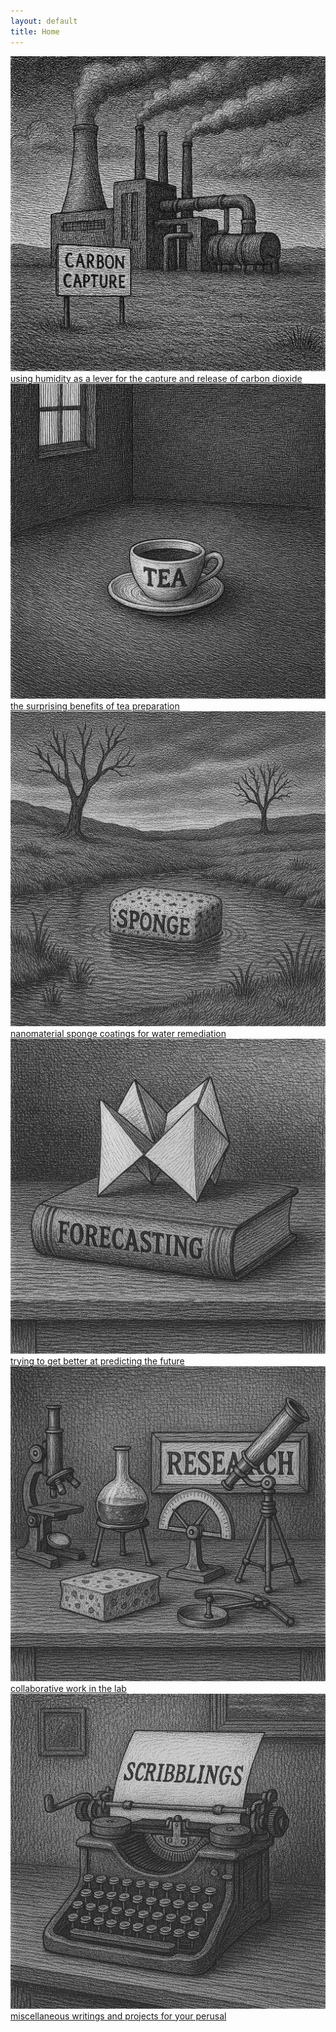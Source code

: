 ```yaml
---
layout: default
title: Home
---
```


<section class="image-grid">
  <a href="dac" aria-haspopup="true" aria-expanded="false">
    <img src="/assets/images/carbon.png" alt="DAC Image">
    <span>using humidity as a lever for the capture and release of carbon dioxide</span>
  </a>    
  <a href="tea" aria-haspopup="true" aria-expanded="false">
    <img src="/assets/images/tea.png" alt="Tea Image">
    <span>the surprising benefits of tea preparation</span>
  </a>
  <a href="sponge" aria-haspopup="true" aria-expanded="false">
    <img src="/assets/images/sponge.png" alt="Sponge Image">
    <span>nanomaterial sponge coatings for water remediation</span>
  </a>
  <a href="forecasting" aria-haspopup="true" aria-expanded="false">
    <img src="/assets/images/forecasting.png" alt="Forecasting Image">
    <span>trying to get better at predicting the future</span>
  </a>
    <a href="collaborations" aria-haspopup="true" aria-expanded="false">
    <img src="/assets/images/research.png" alt="Collaborations Image">
    <span>collaborative work in the lab</span>
  </a>
    <a href="writing" aria-haspopup="true" aria-expanded="false">
    <img src="/assets/images/scribblings.png" alt="Projects Image">
    <span>miscellaneous writings and projects for your perusal</span>
  </a>
</section>
